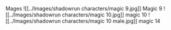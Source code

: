 Mages
![[../Images/shadowrun characters/magic 9.jpg]]
Magic 9
![[../Images/shadowrun characters/magic 10.jpg]]
magic 10
![[../Images/shadowrun characters/magic 10 male.jpg]]
magic 14